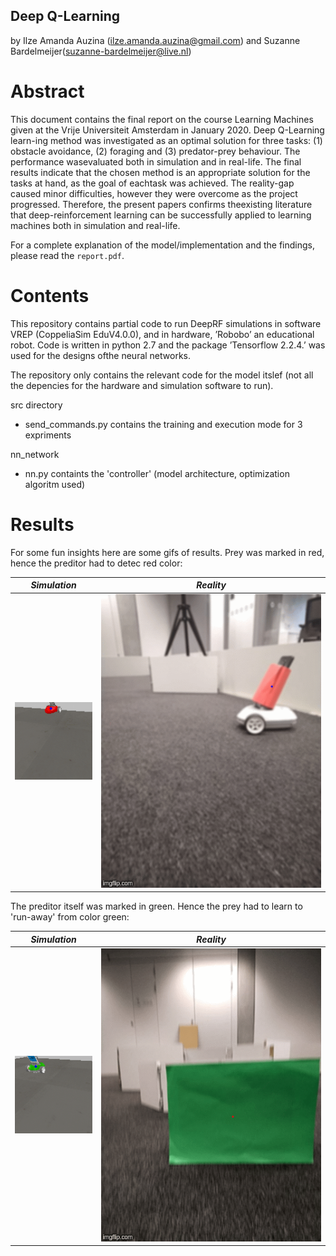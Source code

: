 ## Deep Q-Learning
by Ilze Amanda Auzina (ilze.amanda.auzina@gmail.com) and Suzanne Bardelmeijer(suzanne-bardelmeijer@live.nl)  

# Abstract 
This document contains the final report on the course Learning Machines given at the Vrije Universiteit Amsterdam in January 2020.  Deep Q-Learning learn-ing method was investigated as an optimal solution for three tasks: (1) obstacle avoidance, (2) foraging and (3) predator-prey behaviour.  The performance wasevaluated both in simulation and in real-life.  The final results indicate that the chosen method is an appropriate solution for the tasks at hand, as the goal of eachtask was achieved. The reality-gap caused minor difficulties, however they were overcome as the project progressed.  Therefore, the present papers confirms theexisting literature that deep-reinforcement learning can be successfully applied to learning machines both in simulation and real-life.

For a complete explanation of the model/implementation and the findings, please read the `report.pdf`.

# Contents
This repository contains partial code to run DeepRF simulations in software VREP (CoppeliaSim EduV4.0.0), and in hardware, ’Robobo’ an educational robot. Code is written in python 2.7 and the package ’Tensorflow 2.2.4.’ was used for the designs ofthe neural networks. 

The repository only contains the relevant code for the model itslef (not all the depencies for the hardware and simulation software to run). 

src directory
- send_commands.py contains the training and execution mode for 3 expriments 

nn_network
- nn.py containts the 'controller' (model architecture, optimization algoritm used) 

# Results

For some fun insights here are some gifs of results. Prey was marked in red, hence the preditor had to detec red color:

_Simulation_               |  _Reality_
:-------------------------:|:-------------------------:
![](gifs/pred_sim.gif)     |  ![](gifs/pred_real.gif)

The preditor itself was marked in green. Hence the prey had to learn to 'run-away' from color green:

_Simulation_               |  _Reality_
:-------------------------:|:-------------------------:
![](gifs/prey_sim.gif)     |  ![](gifs/prey_real.gif)


